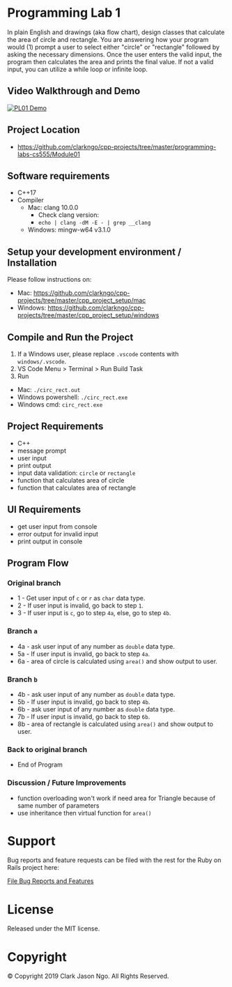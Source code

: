 # Programming Lab 1
In plain English and drawings (aka flow chart), design classes that calculate the area of circle and rectangle. You are answering how your program would (1) prompt a user to select either "circle" or "rectangle" followed by asking the necessary dimensions. Once the user enters the valid input, the program then calculates the area and prints the final value. If not a valid input, you can utilize a while loop or infinite loop.

## Video Walkthrough and Demo
[![PL01 Demo](http://img.youtube.com/vi/Fec5_JdnzZs/0.jpg)](https://www.youtube.com/watch?v=Fec5_JdnzZs "PL01 Demo")


## Project Location
- https://github.com/clarkngo/cpp-projects/tree/master/programming-labs-cs555/Module01

## Software requirements
- C++17
- Compiler
  - Mac: clang 10.0.0
    - Check clang version:
    - `echo | clang -dM -E - | grep __clang`
  - Windows: mingw-w64 v3.1.0

## Setup your development environment / Installation
Please follow instructions on:
- Mac: https://github.com/clarkngo/cpp-projects/tree/master/cpp_project_setup/mac
- Windows: https://github.com/clarkngo/cpp-projects/tree/master/cpp_project_setup/windows

## Compile and Run the Project
1. If a Windows user, please replace `.vscode` contents with `windows/.vscode`.
2. VS Code Menu > Terminal > Run Build Task
3. Run
- Mac: `./circ_rect.out`
- Windows powershell: `./circ_rect.exe`
- Windows cmd: `circ_rect.exe`

## Project Requirements
- C++
- message prompt
- user input
- print output
- input data validation: `circle` or `rectangle`
- function that calculates area of circle
- function that calculates area of rectangle

## UI Requirements
- get user input from console
- error output for invalid input
- print output in console

## Program Flow
### Original branch
- 1  - Get user input of `c` or `r` as `char` data type.
- 2  - If user input is invalid, go back to step `1`.
- 3  - If user input is `c`, go to step `4a`, else, go to step `4b`.

### Branch `a`
- 4a - ask user input of any number as `double` data type.
- 5a - If user input is invalid, go back to step `4a`.
- 6a - area of circle is calculated using `area()` and show output to user.
### Branch `b`
- 4b - ask user input of any number as `double` data type.
- 5b  - If user input is invalid, go back to step `4b`.
- 6b - ask user input of any number as `double` data type.
- 7b  - If user input is invalid, go back to step `6b`.
- 8b - area of rectangle is calculated using `area()` and show output to user.

### Back to original branch
- End of Program

### Discussion / Future Improvements
- function overloading won't work if need area for Triangle because of same number of parameters
- use inheritance then virtual function for `area()`

# Support
Bug reports and feature requests can be filed with the rest for the Ruby on Rails project here:

[File Bug Reports and Features](https://github.com/clarkngo/cpp-projects/issues)
# License
Released under the MIT license.

# Copyright
&copy; Copyright 2019 Clark Jason Ngo. All Rights Reserved.